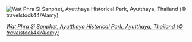 
![Wat Phra Si Sanphet, Ayutthaya Historical Park, Ayutthaya, Thailand (© travelstock44/Alamy)](https://cn.bing.com//th?id=OHR.WatPhraSiSanphet_EN-US6931344989_1920x1080.jpg&rf=LaDigue_1920x1080.jpg&pid=hp)

*[Wat Phra Si Sanphet, Ayutthaya Historical Park, Ayutthaya, Thailand (© travelstock44/Alamy)](https://www.bing.com/search?q=wat+phra+si+sanphet&form=hpcapt&filters=HpDate%3a%2220210413_0700%22)*
